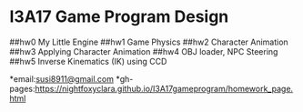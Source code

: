 # I3A17 Game Program Design

##hw0 My Little Engine
##hw1 Game Physics
##hw2 Character Animation
##hw3 Applying Character Animation
##hw4 OBJ loader, NPC Steering 
##hw5 Inverse Kinematics (IK) using CCD


*email:susi8911@gmail.com 
*gh-pages:https://nightfoxyclara.github.io/I3A17gameprogram/homework_page.html
